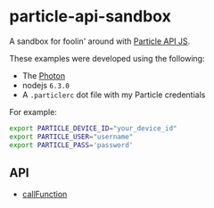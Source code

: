 # particle-api-sandbox

A sandbox for foolin' around with [Particle API JS](https://docs.particle.io/reference/javascript/).

These examples were developed using the following:
* The [Photon](https://store.particle.io/?product=particle-photon&utm_source=Proto&utm_medium=Button&utm_content=Photon&utm_campaign=Buy)
* nodejs `6.3.0`
* A `.particlerc` dot file with my Particle credentials

For example:

```bash
export PARTICLE_DEVICE_ID="your_device_id"
export PARTICLE_USER="username"
export PARTICLE_PASS='password'
```

## API
* [callFunction](callFunction/)
